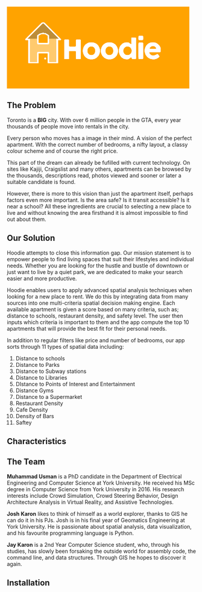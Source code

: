 ![Hoodie Logo](imgs/logo4.png "Hoodie Logo")
## The Problem
Toronto is a **BIG** city. With over 6 million people in the GTA, every year thousands of people move into rentals in the city.

Every person who moves has a image in their mind. A vision of the perfect apartment. With the correct number of bedrooms, a nifty layout, a classy colour scheme and of course the right price.

This part of the dream can already be fufilled with current technology. On sites like Kajiji, Craigslist and many others, apartments can be browsed by the thousands, descriptions read, photos viewed and sooner or later a suitable candidate is found.

However, there is more to this vision than just the apartment itself, perhaps factors even more important. Is the area safe? Is it transit accessible? Is it near a school? All these ingredients are crucial to selecting a new place to live and without knowing the area firsthand it is almost impossible to find out about them.

## Our Solution
Hoodie attempts to close this information gap. Our mission statement is to empower people to find living spaces that suit their lifestyles and individual needs. Whether you are looking for the hustle and bustle of downtown or just want to live by a quiet park, we are dedicated to make your search easier and more productive.

Hoodie enables users to apply advanced spatial analysis techniques when looking for a new place to rent. We do this by integrating data from many sources into one multi-criteria spatial decision making engine. Each available apartment is given a score based on many criteria, such as; distance to schools, restaurant density, and safety level. The user then inputs which criteria is important to them and the app compute the top 10 apartments that will provide the best fit for their personal needs.

In addition to regular filters like price and number of bedrooms, our app sorts through 11 types of spatial data including:

1. Distance to schools
0. Distance to Parks
0. Distance to Subway stations
0. Distance to Libraries
0. DIstance to Points of Interest and Entertainment
0. Distance Gyms
0. Distance to a Supermarket
0. Restaurant Density
0. Cafe Density
0. Density of Bars
0. Saftey

## Characteristics


## The Team

**Muhammad Usman** is a PhD candidate in the Department of Electrical Engineering and Computer Science at York University. He received his MSc degree in Computer Science from York University in 2016. His research interests include Crowd Simulation, Crowd Steering Behavior, Design Architecture Analysis in Virtual Reality, and Assistive Technologies.

**Josh Karon** likes to think of himself as a world explorer, thanks to GIS he can do it in his PJs. Josh is in his final year of Geomatics Engineering at York University. He is passionate about spatial analysis, data visualization, and his favourite programming language is Python.

**Jay Karon** is a 2nd Year Computer Science student, who, through his studies, has slowly been forsaking the outside world for assembly code, the command line, and data structures. Through GIS he hopes to discover it again.

## Installation
